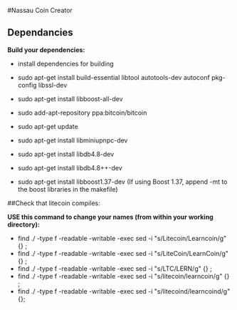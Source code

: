 #Nassau Coin Creator

## Dependancies
**Build your dependencies:**
* install dependencies for building
* sudo apt-get install build-essential libtool autotools-dev autoconf pkg-config
libssl-dev
* sudo apt-get install libboost-all-dev
* sudo add-apt-repository ppa:bitcoin/bitcoin
* sudo apt-get update
* sudo apt-get install libminiupnpc-dev

* sudo apt-get install libdb4.8-dev
* sudo apt-get install libdb4.8++-dev
* sudo apt-get install libboost1.37-dev
(If using Boost 1.37, append -mt to the boost libraries in the makefile)

##Check that litecoin compiles:

**USE this command to change your names (from within your working directory):**
* find ./ -type f -readable -writable -exec sed -i "s/Litecoin/Learncoin/g" {} \;
* find ./ -type f -readable -writable -exec sed -i "s/LiteCoin/LearnCoin/g" {} \;
* find ./ -type f -readable -writable -exec sed -i "s/LTC/LERN/g" {} \;
* find ./ -type f -readable -writable -exec sed -i "s/litecoin/learncoin/g" {} \;
* find ./ -type f -readable -writable -exec sed -i "s/litecoind/learncoind/g" {}\;
